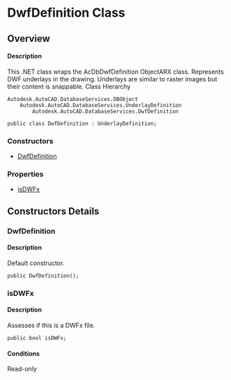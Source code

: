 # DwfDefinition Class

## Overview

#### Description
This .NET class wraps the AcDbDwfDefinition ObjectARX class. 
Represents DWF underlays in the drawing. Underlays are similar to raster images but their content is snappable.
Class Hierarchy
```text
Autodesk.AutoCAD.DatabaseServices.DBObject
    Autodesk.AutoCAD.DatabaseServices.UnderlayDefinition
        Autodesk.AutoCAD.DatabaseServices.DwfDefinition
```

```text
public class DwfDefinition : UnderlayDefinition;
```

### Constructors

- [DwfDefinition](#dwfdefinition)

### Properties

- [isDWFx](#isdwfx)


## Constructors Details

### DwfDefinition

#### Description
Default constructor.
```text
public DwfDefinition();
```

### isDWFx

#### Description
Assesses if this is a DWFx file.
```text
public bool isDWFx;
```

#### Conditions
Read-only